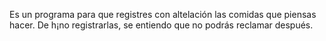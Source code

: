 Es un programa para que registres con altelación las comidas que piensas hacer. De h¡no registrarlas, se entiendo que no podrás reclamar después.
